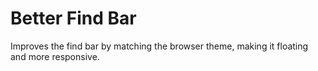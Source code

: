 # Better Find Bar

Improves the find bar by matching the browser theme, making it floating
and more responsive.
